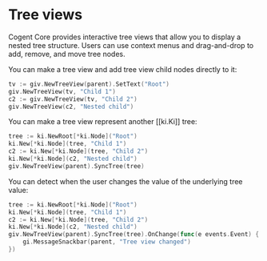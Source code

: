 # Tree views

Cogent Core provides interactive tree views that allow you to display a nested tree structure. Users can use context menus and drag-and-drop to add, remove, and move tree nodes.

You can make a tree view and add tree view child nodes directly to it:

```Go
tv := giv.NewTreeView(parent).SetText("Root")
giv.NewTreeView(tv, "Child 1")
c2 := giv.NewTreeView(tv, "Child 2")
giv.NewTreeView(c2, "Nested child")
```

You can make a tree view represent another [[ki.Ki]] tree:

```Go
tree := ki.NewRoot[*ki.Node]("Root")
ki.New[*ki.Node](tree, "Child 1")
c2 := ki.New[*ki.Node](tree, "Child 2")
ki.New[*ki.Node](c2, "Nested child")
giv.NewTreeView(parent).SyncTree(tree)
```

You can detect when the user changes the value of the underlying tree value:

```Go
tree := ki.NewRoot[*ki.Node]("Root")
ki.New[*ki.Node](tree, "Child 1")
c2 := ki.New[*ki.Node](tree, "Child 2")
ki.New[*ki.Node](c2, "Nested child")
giv.NewTreeView(parent).SyncTree(tree).OnChange(func(e events.Event) {
    gi.MessageSnackbar(parent, "Tree view changed")
})
```
